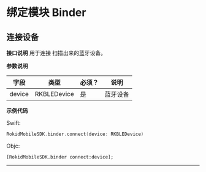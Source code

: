 # 绑定模块 Binder

## 连接设备

**接口说明** 
用于连接 扫描出来的蓝牙设备。

**参数说明**

| 字段    | 类型   | 必须？| 说明 |
| ------ | ----- | ----- | ----- |
| device | RKBLEDevice | 是 | 蓝牙设备 |

**示例代码**

Swift:

```swift
RokidMobileSDK.binder.connect(device: RKBLEDevice)
```

Objc:

```objc
[RokidMobileSDK.binder connect:device];
```

---

